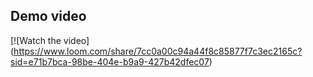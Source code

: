 ## Demo video
[![Watch the video] (https://www.loom.com/share/7cc0a00c94a44f8c85877f7c3ec2165c?sid=e71b7bca-98be-404e-b9a9-427b42dfec07)

